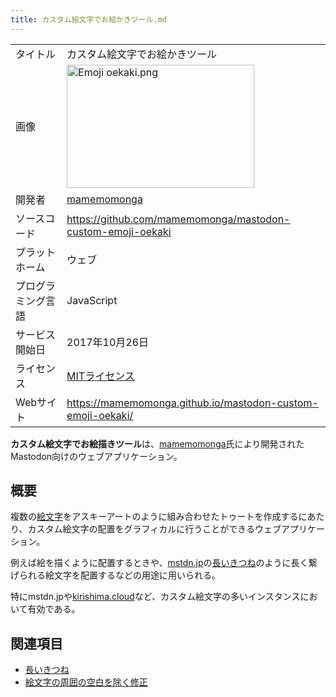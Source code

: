 ```yaml
---
title: カスタム絵文字でお絵かきツール.md
---
```

<div>

|                    |                                                                                                                                                                                                                                                                                                                            |
|--------------------|----------------------------------------------------------------------------------------------------------------------------------------------------------------------------------------------------------------------------------------------------------------------------------------------------------------------------|
| タイトル           | カスタム絵文字でお絵かきツール                                                                                                                                                                                                                                                                                             |
| 画像               | [<img src="/images/thumb/9/94/Emoji_oekaki.png/300px-Emoji_oekaki.png" srcset="/images/thumb/9/94/Emoji_oekaki.png/450px-Emoji_oekaki.png 1.5x, /images/thumb/9/94/Emoji_oekaki.png/600px-Emoji_oekaki.png 2x" width="300" height="197" alt="Emoji oekaki.png" />](/%E3%83%95%E3%82%A1%E3%82%A4%E3%83%AB:Emoji_oekaki.png) |
| 開発者             | [mamemomonga](/Mamemomonga "Mamemomonga")                                                                                                                                                                                                                                                                                  |
| ソースコード       | <a href="https://github.com/mamemomonga/mastodon-custom-emoji-oekaki" rel="nofollow">https://github.com/mamemomonga/mastodon-custom-emoji-oekaki</a>                                                                                                                                                                       |
| プラットホーム     | ウェブ                                                                                                                                                                                                                                                                                                                     |
| プログラミング言語 | JavaScript                                                                                                                                                                                                                                                                                                                 |
| サービス開始日     | 2017年10月26日                                                                                                                                                                                                                                                                                                             |
| ライセンス         | [MITライセンス](/MIT%E3%83%A9%E3%82%A4%E3%82%BB%E3%83%B3%E3%82%B9 "MITライセンス")                                                                                                                                                                                                                                         |
| Webサイト          | <a href="https://mamemomonga.github.io/mastodon-custom-emoji-oekaki/" rel="nofollow">https://mamemomonga.github.io/mastodon-custom-emoji-oekaki/</a>                                                                                                                                                                       |

  
**カスタム絵文字でお絵描きツール**は、[mamemomonga](/Mamemomonga "Mamemomonga")氏により開発されたMastodon向けのウェブアプリケーション。

## 概要

複数の[絵文字](/%E3%82%AB%E3%82%B9%E3%82%BF%E3%83%A0%E7%B5%B5%E6%96%87%E5%AD%97 "カスタム絵文字")をアスキーアートのように組み合わせたトゥートを作成するにあたり、カスタム絵文字の配置をグラフィカルに行うことができるウェブアプリケーション。

例えば絵を描くように配置するときや、[mstdn.jp](/Mstdn.jp "Mstdn.jp")の[長いきつね](/%E9%95%B7%E3%81%84%E3%81%8D%E3%81%A4%E3%81%AD "長いきつね")のように長く繋げられる絵文字を配置するなどの用途に用いられる。

特にmstdn.jpや[kirishima.cloud](/Kirishima.cloud "Kirishima.cloud")など、カスタム絵文字の多いインスタンスにおいて有効である。

## 関連項目

-   [長いきつね](/%E9%95%B7%E3%81%84%E3%81%8D%E3%81%A4%E3%81%AD "長いきつね")
-   [絵文字の周囲の空白を除く修正](/%E7%B5%B5%E6%96%87%E5%AD%97%E3%81%AE%E5%91%A8%E5%9B%B2%E3%81%AE%E7%A9%BA%E7%99%BD%E3%82%92%E9%99%A4%E3%81%8F%E4%BF%AE%E6%AD%A3 "絵文字の周囲の空白を除く修正")

</div>
